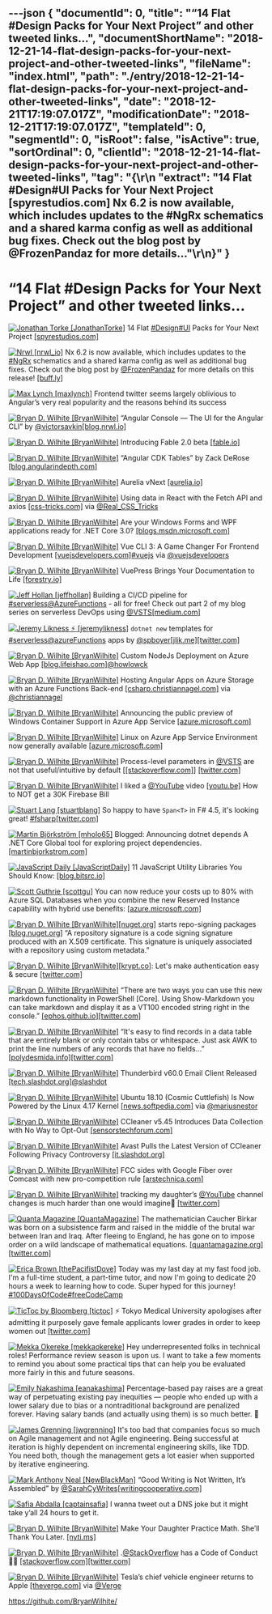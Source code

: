 ---json
{
  "documentId": 0,
  "title": "“14 Flat #Design Packs for Your Next Project” and other tweeted links…",
  "documentShortName": "2018-12-21-14-flat-design-packs-for-your-next-project-and-other-tweeted-links",
  "fileName": "index.html",
  "path": "./entry/2018-12-21-14-flat-design-packs-for-your-next-project-and-other-tweeted-links",
  "date": "2018-12-21T17:19:07.017Z",
  "modificationDate": "2018-12-21T17:19:07.017Z",
  "templateId": 0,
  "segmentId": 0,
  "isRoot": false,
  "isActive": true,
  "sortOrdinal": 0,
  "clientId": "2018-12-21-14-flat-design-packs-for-your-next-project-and-other-tweeted-links",
  "tag": "{\r\n  \"extract\": \"14 Flat #Design#UI Packs for Your Next Project [spyrestudios.com] Nx 6.2 is now available, which includes updates to the #NgRx schematics and a shared karma config as well as additional bug fixes. Check out the blog post by @FrozenPandaz for more details...\"\r\n}"
}
---

# “14 Flat #Design Packs for Your Next Project” and other tweeted links…

[<img alt="Jonathan Torke [JonathanTorke]" src="https://songhay.blob.core.windows.net:443/shared-social-twitter/JonathanTorke.jpg">](https://jonathantorke.me/) 14 Flat [#Design](http://twitter.com/search?q='%23Design)[#UI](http://twitter.com/search?q='%23UI) Packs for Your Next Project [[spyrestudios.com]](http://spyrestudios.com/14-flat-design-ui-packs-next-project/)

[<img alt="Nrwl [nrwl_io]" src="https://songhay.blob.core.windows.net:443/shared-social-twitter/nrwl_io.jpg">](https://nrwl.io/) Nx 6.2 is now available, which includes updates to the [#NgRx](http://twitter.com/search?q='%23NgRx) schematics and a shared karma config as well as additional bug fixes. Check out the blog post by [@FrozenPandaz](http://twitter.com/@FrozenPandaz) for more details on this release! [[buff.ly]](https://buff.ly/2OJnzM2)

[<img alt="Max Lynch [maxlynch]" src="https://songhay.blob.core.windows.net:443/shared-social-twitter/maxlynch.jpg">](http://maxlynch.com/) Frontend twitter seems largely oblivious to Angular’s very real popularity and the reasons behind its success

[<img alt="Bryan D. Wilhite [BryanWilhite]" src="https://songhay.blob.core.windows.net:443/shared-social-twitter/BryanWilhite.jpeg">](http://songhayblog.azurewebsites.net/) “Angular Console — The UI for the Angular CLI” by [@victorsavkin](http://twitter.com/@victorsavkin)[[blog.nrwl.io]](https://blog.nrwl.io/angular-console-the-ui-for-the-angular-cli-a5d0924240b7)

[<img alt="Bryan D. Wilhite [BryanWilhite]" src="https://songhay.blob.core.windows.net:443/shared-social-twitter/BryanWilhite.jpeg">](http://songhayblog.azurewebsites.net/) Introducing Fable 2.0 beta [[fable.io]](http://fable.io/blog/Introducing-2-0-beta.html)

[<img alt="Bryan D. Wilhite [BryanWilhite]" src="https://songhay.blob.core.windows.net:443/shared-social-twitter/BryanWilhite.jpeg">](http://songhayblog.azurewebsites.net/) “Angular CDK Tables” by Zack DeRose [[blog.angularindepth.com]](https://blog.angularindepth.com/angular-cdk-tables-1537774d7c99)

[<img alt="Bryan D. Wilhite [BryanWilhite]" src="https://songhay.blob.core.windows.net:443/shared-social-twitter/BryanWilhite.jpeg">](http://songhayblog.azurewebsites.net/) Aurelia vNext [[aurelia.io]](https://aurelia.io/blog/2018/08/05/aurelia-vnext/)

[<img alt="Bryan D. Wilhite [BryanWilhite]" src="https://songhay.blob.core.windows.net:443/shared-social-twitter/BryanWilhite.jpeg">](http://songhayblog.azurewebsites.net/) Using data in React with the Fetch API and axios [[css-tricks.com]](https://css-tricks.com/using-data-in-react-with-the-fetch-api-and-axios/) via [@Real_CSS_Tricks](http://twitter.com/@Real_CSS_Tricks)

[<img alt="Bryan D. Wilhite [BryanWilhite]" src="https://songhay.blob.core.windows.net:443/shared-social-twitter/BryanWilhite.jpeg">](http://songhayblog.azurewebsites.net/) Are your Windows Forms and WPF applications ready for .NET Core 3.0? [[blogs.msdn.microsoft.com]](https://blogs.msdn.microsoft.com/dotnet/2018/08/08/are-your-windows-forms-and-wpf-applications-ready-for-net-core-3-0/)

[<img alt="Bryan D. Wilhite [BryanWilhite]" src="https://songhay.blob.core.windows.net:443/shared-social-twitter/BryanWilhite.jpeg">](http://songhayblog.azurewebsites.net/) Vue CLI 3: A Game Changer For Frontend Development [[vuejsdevelopers.com]](https://vuejsdevelopers.com/2018/03/26/vue-cli-3/)[#vuejs](http://twitter.com/search?q='%23vuejs) via [@vuejsdevelopers](http://twitter.com/@vuejsdevelopers)

[<img alt="Bryan D. Wilhite [BryanWilhite]" src="https://songhay.blob.core.windows.net:443/shared-social-twitter/BryanWilhite.jpeg">](http://songhayblog.azurewebsites.net/) VuePress Brings Your Documentation to Life [[forestry.io]](https://forestry.io/blog/vuepress-brings-your-documentation-to-life/)

[<img alt="Jeff Hollan [jeffhollan]" src="https://songhay.blob.core.windows.net:443/shared-social-twitter/jeffhollan.jpg">](https://hollan.io/) Building a CI/CD pipeline for [#serverless](http://twitter.com/search?q='%23serverless)[@AzureFunctions](http://twitter.com/@AzureFunctions) - all for free! Check out part 2 of my blog series on serverless DevOps using [@VSTS](http://twitter.com/@VSTS)[[medium.com]](https://medium.com/@jeffhollan/serverless-devops-and-ci-cd-part-2-b6e0a6d05530?source=linkShare-dd6e3fb74d52-1533829042)

[<img alt="Jeremy Likness ⚡️ [jeremylikness]" src="https://songhay.blob.core.windows.net:443/shared-social-twitter/jeremylikness.jpg">](https://blog.jeremylikness.com/) `dotnet new` templates for [#serverless](http://twitter.com/search?q='%23serverless)[@azureFunctions](http://twitter.com/@azureFunctions) apps by [@spboyer](http://twitter.com/@spboyer)[[jlik.me]](https://jlik.me/d04)[[twitter.com]](https://twitter.com/jeremylikness/status/1027228708753563648/photo/1)

[<img alt="Bryan D. Wilhite [BryanWilhite]" src="https://songhay.blob.core.windows.net:443/shared-social-twitter/BryanWilhite.jpeg">](http://songhayblog.azurewebsites.net/) Custom NodeJs Deployment on Azure Web App [[blog.lifeishao.com]](https://blog.lifeishao.com/2017/03/24/custom-nodejs-deployment-on-azure-web-app/)[@howlowck](http://twitter.com/@howlowck)

[<img alt="Bryan D. Wilhite [BryanWilhite]" src="https://songhay.blob.core.windows.net:443/shared-social-twitter/BryanWilhite.jpeg">](http://songhayblog.azurewebsites.net/) Hosting Angular Apps on Azure Storage with an Azure Functions Back-end [[csharp.christiannagel.com]](https://csharp.christiannagel.com/2018/08/08/angularwithazurestorage/) via [@christiannagel](http://twitter.com/@christiannagel)

[<img alt="Bryan D. Wilhite [BryanWilhite]" src="https://songhay.blob.core.windows.net:443/shared-social-twitter/BryanWilhite.jpeg">](http://songhayblog.azurewebsites.net/) Announcing the public preview of Windows Container Support in Azure App Service [[azure.microsoft.com]](https://azure.microsoft.com/blog/announcing-the-public-preview-of-windows-container-support-in-azure-app-service/)

[<img alt="Bryan D. Wilhite [BryanWilhite]" src="https://songhay.blob.core.windows.net:443/shared-social-twitter/BryanWilhite.jpeg">](http://songhayblog.azurewebsites.net/) Linux on Azure App Service Environment now generally available [[azure.microsoft.com]](https://azure.microsoft.com/blog/linux-on-azure-app-service-environment-now-generally-available/)

[<img alt="Bryan D. Wilhite [BryanWilhite]" src="https://songhay.blob.core.windows.net:443/shared-social-twitter/BryanWilhite.jpeg">](http://songhayblog.azurewebsites.net/) Process-level parameters in [@VSTS](http://twitter.com/@VSTS) are not that useful/intuitive by default [[[stackoverflow.com]](https://stackoverflow.com/questions/43362079/visual-studio-team-services-edit-link-settings)] [[twitter.com]](https://twitter.com/BryanWilhite/status/1028066403092324352/photo/1)

[<img alt="Bryan D. Wilhite [BryanWilhite]" src="https://songhay.blob.core.windows.net:443/shared-social-twitter/BryanWilhite.jpeg">](http://songhayblog.azurewebsites.net/) I liked a [@YouTube](http://twitter.com/@YouTube) video [[youtu.be]](http://youtu.be/Lb-Pnytoi-8?a) How to NOT get a 30K Firebase Bill

[<img alt="Stuart Lang [stuartblang]" src="https://songhay.blob.core.windows.net:443/shared-social-twitter/stuartblang.jpg">](https://stu.dev/) So happy to have `Span<T>` in F# 4.5, it's looking great! [#fsharp](http://twitter.com/search?q='%23fsharp)[[twitter.com]](https://twitter.com/stuartblang/status/1026527200277946369/photo/1)

[<img alt="Martin Björkström [mholo65]" src="https://songhay.blob.core.windows.net:443/shared-social-twitter/mholo65.jpg">](https://github.com/mholo65) Blogged: Announcing dotnet depends A .NET Core Global tool for exploring project dependencies. [[martinbjorkstrom.com]](https://martinbjorkstrom.com/posts/2018-08-06-announcing-dotnet-depends)

[<img alt="JavaScript Daily [JavaScriptDaily]" src="https://songhay.blob.core.windows.net:443/shared-social-twitter/JavaScriptDaily.jpg">](https://twitter.com/JavaScriptDaily) 11 JavaScript Utility Libraries You Should Know: [[blog.bitsrc.io]](https://blog.bitsrc.io/11-javascript-utility-libraries-you-should-know-in-2018-3646fb31ade)

[<img alt="Scott Guthrie [scottgu]" src="https://songhay.blob.core.windows.net:443/shared-social-twitter/scottgu.jpg">](http://weblogs.asp.net/scottgu) You can now reduce your costs up to 80% with Azure SQL Databases when you combine the new Reserved Instance capability with hybrid use benefits: [[azure.microsoft.com]](https://azure.microsoft.com/en-us/blog/announcing-general-availability-of-azure-sql-database-reserved-capacity/)

[<img alt="Bryan D. Wilhite [BryanWilhite]" src="https://songhay.blob.core.windows.net:443/shared-social-twitter/BryanWilhite.jpeg">](http://songhayblog.azurewebsites.net/)[[nuget.org]](http://NuGet.org) starts repo-signing packages [[blog.nuget.org]](https://blog.nuget.org/20180810/Introducing-Repository-Signatures.html) “A repository signature is a code signing signature produced with an X.509 certificate. This signature is uniquely associated with a repository using custom metadata.”

[<img alt="Bryan D. Wilhite [BryanWilhite]" src="https://songhay.blob.core.windows.net:443/shared-social-twitter/BryanWilhite.jpeg">](http://songhayblog.azurewebsites.net/)[[krypt.co]](http://www.krypt.co): Let's make authentication easy & secure [[twitter.com]](https://twitter.com/BryanWilhite/status/1026559319653855232/photo/1)

[<img alt="Bryan D. Wilhite [BryanWilhite]" src="https://songhay.blob.core.windows.net:443/shared-social-twitter/BryanWilhite.jpeg">](http://songhayblog.azurewebsites.net/) “There are two ways you can use this new markdown functionality in PowerShell [Core]. Using Show-Markdown you can take markdown and display it as a VT100 encoded string right in the console.” [[ephos.github.io]](https://ephos.github.io/posts/2018-8-1-PowerShell-Markdown)[[twitter.com]](https://twitter.com/BryanWilhite/status/1026558351759499264/photo/1)

[<img alt="Bryan D. Wilhite [BryanWilhite]" src="https://songhay.blob.core.windows.net:443/shared-social-twitter/BryanWilhite.jpeg">](http://songhayblog.azurewebsites.net/) “It's easy to find records in a data table that are entirely blank or only contain tabs or whitespace. Just ask AWK to print the line numbers of any records that have no fields…” [[polydesmida.info]](https://www.polydesmida.info/BASHing/2018-08-04.html)[[twitter.com]](https://twitter.com/BryanWilhite/status/1026559782671380481/photo/1)

[<img alt="Bryan D. Wilhite [BryanWilhite]" src="https://songhay.blob.core.windows.net:443/shared-social-twitter/BryanWilhite.jpeg">](http://songhayblog.azurewebsites.net/) Thunderbird v60.0 Email Client Released [[tech.slashdot.org]](https://tech.slashdot.org/story/18/08/06/167250/thunderbird-v600-email-client-released)[@slashdot](http://twitter.com/@slashdot)

[<img alt="Bryan D. Wilhite [BryanWilhite]" src="https://songhay.blob.core.windows.net:443/shared-social-twitter/BryanWilhite.jpeg">](http://songhayblog.azurewebsites.net/) Ubuntu 18.10 (Cosmic Cuttlefish) Is Now Powered by the Linux 4.17 Kernel [[news.softpedia.com]](https://news.softpedia.com/news/ubuntu-18-10-cosmic-cuttlefish-is-now-powered-by-the-linux-4-17-kernel-522250.shtml) via [@mariusnestor](http://twitter.com/@mariusnestor)

[<img alt="Bryan D. Wilhite [BryanWilhite]" src="https://songhay.blob.core.windows.net:443/shared-social-twitter/BryanWilhite.jpeg">](http://songhayblog.azurewebsites.net/) CCleaner v5.45 Introduces Data Collection with No Way to Opt-Out [[sensorstechforum.com]](https://sensorstechforum.com:443/ccleaner-v5-45-data-collection/)

[<img alt="Bryan D. Wilhite [BryanWilhite]" src="https://songhay.blob.core.windows.net:443/shared-social-twitter/BryanWilhite.jpeg">](http://songhayblog.azurewebsites.net/) Avast Pulls the Latest Version of CCleaner Following Privacy Controversy [[it.slashdot.org]](https://it.slashdot.org/story/18/08/05/0116230/avast-pulls-the-latest-version-of-ccleaner-following-privacy-controversy?utm_source=rss1.0mainlinkanon&utm_medium=feed)

[<img alt="Bryan D. Wilhite [BryanWilhite]" src="https://songhay.blob.core.windows.net:443/shared-social-twitter/BryanWilhite.jpeg">](http://songhayblog.azurewebsites.net/) FCC sides with Google Fiber over Comcast with new pro-competition rule [[arstechnica.com]](https://arstechnica.com/?post_type=post&p=1352589)

[<img alt="Bryan D. Wilhite [BryanWilhite]" src="https://songhay.blob.core.windows.net:443/shared-social-twitter/BryanWilhite.jpeg">](http://songhayblog.azurewebsites.net/) tracking my daughter’s [@YouTube](http://twitter.com/@YouTube) channel changes is much harder than one would imagine🧐 [[twitter.com]](https://twitter.com/BryanWilhite/status/1027608988995571712/photo/1)

[<img alt="Quanta Magazine [QuantaMagazine]" src="https://songhay.blob.core.windows.net:443/shared-social-twitter/QuantaMagazine.jpg">](http://www.quantamagazine.org/) The mathematician Caucher Birkar was born on a subsistence farm and raised in the middle of the brutal war between Iran and Iraq. After fleeing to England, he has gone on to impose order on a wild landscape of mathematical equations. [[quantamagazine.org]](https://www.quantamagazine.org/caucher-birkar-who-fled-war-and-found-asylum-wins-fields-medal-20180801/)[[twitter.com]](https://twitter.com/QuantaMagazine/status/1026863109049405440/photo/1)

[<img alt="Erica Brown [thePacifistDove]" src="https://songhay.blob.core.windows.net:443/shared-social-twitter/thePacifistDove.jpg">](https://twitter.com/thePacifistDove) Today was my last day at my fast food job. I'm a full-time student, a part-time tutor, and now I'm going to dedicate 20 hours a week to learning how to code. Super hyped for this journey! [#100DaysOfCode](http://twitter.com/search?q='%23100DaysOfCode)[#freeCodeCamp](http://twitter.com/search?q='%23freeCodeCamp)

[<img alt="TicToc by Bloomberg [tictoc]" src="https://songhay.blob.core.windows.net:443/shared-social-twitter/tictoc.jpg">](https://twitter.com/i/events/931632515340627968) ⚡️ Tokyo Medical University apologises after admitting it purposely gave female applicants lower grades in order to keep women out [[twitter.com]](https://twitter.com/i/moments/1026763106968629248)

[<img alt="Mekka Okereke [mekkaokereke]" src="https://songhay.blob.core.windows.net:443/shared-social-twitter/mekkaokereke.jpeg">](https://www.mekka-tech.com/) Hey underrepresented folks in technical roles! Performance review season is upon us. I want to take a few moments to remind you about some practical tips that can help you be evaluated more fairly in this and future seasons.

[<img alt="Emily Nakashima [eanakashima]" src="https://songhay.blob.core.windows.net:443/shared-social-twitter/eanakashima.jpg">](https://twitter.com/eanakashima) Percentage-based pay raises are a great way of perpetuating existing pay inequities — people who ended up with a lower salary due to bias or a nontraditional background are penalized forever. Having salary bands (and actually using them) is so much better. 🌈

[<img alt="James Grenning [jwgrenning]" src="https://songhay.blob.core.windows.net:443/shared-social-twitter/jwgrenning.jpeg">](http://www.wingman-sw.com/) It's too bad that companies focus so much on Agile management and not Agile engineering. Being successful at iteration is highly dependent on incremental engineering skills, like TDD. You need both, though the management gets a lot easier when supported by iterative engineering.

[<img alt="Mark Anthony Neal [NewBlackMan]" src="https://songhay.blob.core.windows.net:443/shared-social-twitter/NewBlackMan.jpg">](http://www.newblackmaninexile.net/) “Good Writing is Not Written, It’s Assembled” by [@SarahCyWrites](http://twitter.com/@SarahCyWrites)[[writingcooperative.com]](https://writingcooperative.com/good-writing-is-not-written-its-assembled-3e77f950cd11)

[<img alt="Safia Abdalla [captainsafia]" src="https://songhay.blob.core.windows.net:443/shared-social-twitter/captainsafia.jpg">](https://safia.rocks/) I wanna tweet out a DNS joke but it might take y’all 24 hours to get it.

[<img alt="Bryan D. Wilhite [BryanWilhite]" src="https://songhay.blob.core.windows.net:443/shared-social-twitter/BryanWilhite.jpeg">](http://songhayblog.azurewebsites.net/) Make Your Daughter Practice Math. She’ll Thank You Later. [[nyti.ms]](https://nyti.ms/2OLVKCO)

[<img alt="Bryan D. Wilhite [BryanWilhite]" src="https://songhay.blob.core.windows.net:443/shared-social-twitter/BryanWilhite.jpeg">](http://songhayblog.azurewebsites.net/) .[@StackOverflow](http://twitter.com/@StackOverflow) has a Code of Conduct👍🏿 [[stackoverflow.com]](http://stackoverflow.com/conduct)[[twitter.com]](https://twitter.com/BryanWilhite/status/1027225836577992705/photo/1)

[<img alt="Bryan D. Wilhite [BryanWilhite]" src="https://songhay.blob.core.windows.net:443/shared-social-twitter/BryanWilhite.jpeg">](http://songhayblog.azurewebsites.net/) Tesla’s chief vehicle engineer returns to Apple [[theverge.com]](https://www.theverge.com/2018/8/10/17673712/doug-field-apple-tesla-project-titan?utm_campaign=theverge&utm_content=entry&utm_medium=social&utm_source=twitter) via [@Verge](http://twitter.com/@Verge)

<https://github.com/BryanWilhite/>
